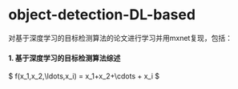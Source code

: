 # object-detection-DL-based

对基于深度学习的目标检测算法的论文进行学习并用mxnet复现，包括：

#### 1. 基于深度学习的目标检测算法综述
$ f(x_1,x_2,\ldots,x_i) = x_1+x_2+\cdots + x_i $

